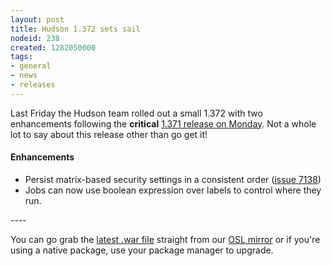 ```yaml
---
layout: post
title: Hudson 1.372 sets sail
nodeid: 238
created: 1282050000
tags:
- general
- news
- releases
---
```

Last Friday the Hudson team rolled out a small 1.372 with two enhancements following the **critical** [1.371 release on Monday](http://www.hudson-labs.org/content/big-security-fix-hudson-1371-released). Not a whole lot to say about this release other than go get it!

#### Enhancements

<ul class=image> 
  <li class=rfe> 
    Persist matrix-based security settings in a consistent order
    (<a href="http://issues.hudson-ci.org/browse/HUDSON-7138">issue 7138</a>)
  <li class='major rfe'> 
    Jobs can now use boolean expression over labels to control where they run.
</ul>
<!--break-->
----

You can go grab the [latest .war file](http://ftp.osuosl.org/pub/hudson/war/1.372/hudson.war) straight from our [OSL mirror](http://www.osuosl.org) or if you're using a native package, use your package manager to upgrade.
